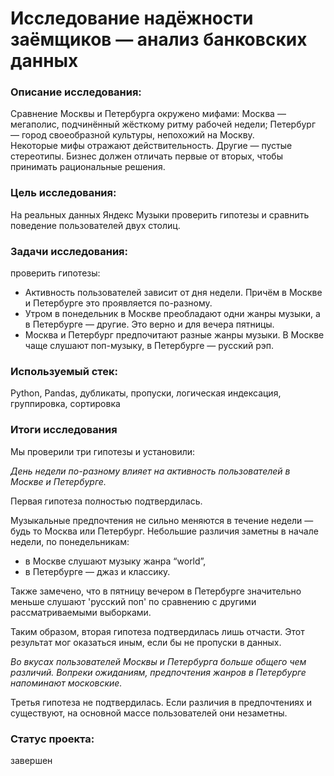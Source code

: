 # Исследование надёжности заёмщиков — анализ банковских данных


### Описание исследования:

Сравнение Москвы и Петербурга окружено мифами:
Москва — мегаполис, подчинённый жёсткому ритму рабочей недели;
Петербург — город своеобразной культуры, непохожий на Москву.    
Некоторые мифы отражают действительность. Другие — пустые стереотипы. Бизнес должен отличать первые от вторых, чтобы принимать рациональные решения.


### Цель исследования:

На реальных данных Яндекс Музыки проверить гипотезы и сравнить поведение пользователей двух столиц.


### Задачи исследования:

проверить гипотезы:

- Активность пользователей зависит от дня недели. Причём в Москве и Петербурге это проявляется по-разному.
- Утром в понедельник в Москве преобладают одни жанры музыки, а в Петербурге — другие. Это верно и для вечера пятницы.
- Москва и Петербург предпочитают разные жанры музыки. В Москве чаще слушают поп-музыку, в Петербурге — русский рэп.


### Используемый стек:

Python, Pandas, дубликаты, пропуски, логическая индексация, группировка, сортировка



### Итоги исследования

Мы проверили три гипотезы и установили:

*День недели по-разному влияет на активность пользователей в Москве и Петербурге.*

Первая гипотеза полностью подтвердилась.

Музыкальные предпочтения не сильно меняются в течение недели — будь то Москва или Петербург. Небольшие различия заметны в начале недели, по понедельникам:

* в Москве слушают музыку жанра “world”,
* в Петербурге — джаз и классику.

Также замечено, что в пятницу вечером в Петербурге значительно меньше слушают 'русский поп' по сравнению с другими рассматриваемыми выборками.

Таким образом, вторая гипотеза подтвердилась лишь отчасти. Этот результат мог оказаться иным, если бы не пропуски в данных.

*Во вкусах пользователей Москвы и Петербурга больше общего чем различий. Вопреки ожиданиям, предпочтения жанров в Петербурге напоминают московские.*

Третья гипотеза не подтвердилась. Если различия в предпочтениях и существуют, на основной массе пользователей они незаметны.



### Статус проекта:

завершен


